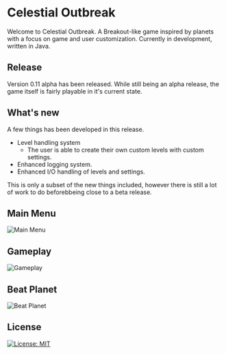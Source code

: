 # Celestial Outbreak

Welcome to Celestial Outbreak. A Breakout-like game inspired by planets with a focus on game and user customization. Currently in development, written in Java.

## Release
Version 0.11 alpha has been released. While still being an alpha release, the game itself is fairly playable in it's current state.

## What's new
A few things has been developed in this release.

* Level handling system
    * The user is able to create their own custom levels with custom settings.
* Enhanced logging system.
* Enhanced I/O handling of levels and settings.

This is only a subset of the new things included, however there is still a lot of work to do beforebbeing close to a beta release.

## Main Menu
![Main Menu](http://i.imgur.com/rHK93EB.png)

## Gameplay
![Gameplay](http://i.imgur.com/yVMmRjS.png)

## Beat Planet
![Beat Planet](http://i.imgur.com/PqmPuSs.gif)

## License 
[![License: MIT](https://img.shields.io/badge/License-MIT-yellow.svg)](LICENSE.md)
